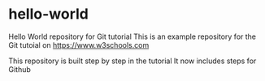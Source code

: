 # hello-world
Hello World repository for Git tutorial
This is an example repository for the Git tutoial on https://www.w3schools.com

This repository is built step by step in the tutorial
It now includes steps for Github
